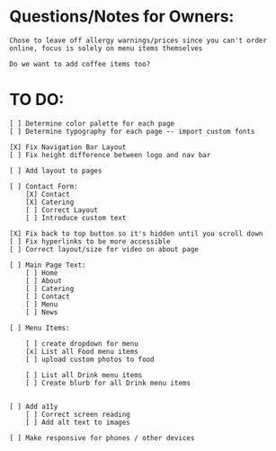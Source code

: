 # Questions/Notes for Owners:
   
    Chose to leave off allergy warnings/prices since you can't order online, focus is solely on menu items themselves 

    Do we want to add coffee items too?


# TO DO:

    [ ] Determine color palette for each page
    [ ] Determine typography for each page -- import custom fonts

    [X] Fix Navigation Bar Layout
    [ ] Fix height difference between logo and nav bar

    [ ] Add layout to pages 

    [ ] Contact Form:
        [X] Contact
        [X] Catering
        [ ] Correct Layout 
        [ ] Introduce custom text
    
    [X] Fix back to top button so it's hidden until you scroll down
    [ ] Fix hyperlinks to be more accessible 
    [ ] Correct layout/size for video on about page

    [ ] Main Page Text:
        [ ] Home 
        [ ] About
        [ ] Catering
        [ ] Contact
        [ ] Menu
        [ ] News

    [ ] Menu Items:

        [ ] create dropdown for menu
        [x] List all Food menu items
        [ ] upload custom photos to food 

        [ ] List all Drink menu items
        [ ] Create blurb for all Drink menu items
 

    [ ] Add a11y
        [ ] Correct screen reading
        [ ] Add alt text to images

    [ ] Make responsive for phones / other devices